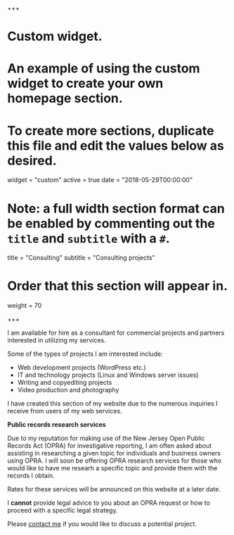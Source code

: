 +++
# Custom widget.
# An example of using the custom widget to create your own homepage section.
# To create more sections, duplicate this file and edit the values below as desired.
widget = "custom"
active = true
date = "2018-05-29T00:00:00"

# Note: a full width section format can be enabled by commenting out the `title` and `subtitle` with a `#`.
title = "Consulting"
subtitle = "Consulting projects"

# Order that this section will appear in.
weight = 70

+++

I am available for hire as a consultant for commercial projects and partners interested in utilizing my services.

Some of the types of projects I am interested include:

* Web development projects (WordPress etc.)
* IT and technology projects (Linux and Windows server issues)
* Writing and copyediting projects
* Video production and photography

I have created this section of my website due to the numerous inquiries I receive from users of my web services.

**Public records research services**

Due to my reputation for making use of the New Jersey Open Public Records Act (OPRA) for investigative reporting, I am
often asked about assisting in researching a given topic for individuals and business owners using OPRA. I will soon be offering OPRA research services for those
who would like to have me researh a specific topic and provide them with the records I obtain.

Rates for these services will be announced on this website at a later date.

I **cannot** provide legal advice to you about an OPRA request or how to proceed with a specific legal strategy.

Please [contact me](https://www.gavinrozzi.com/#contact) if you would like to discuss a potential project.
